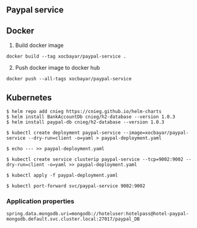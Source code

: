 ## Paypal service

## Docker 

1. Build docker image
```
docker build --tag xocbayar/paypal-service .
```
2. Push docker image to docker hub
```
docker push --all-tags xocbayar/paypal-service
```

## Kubernetes
```
$ helm repo add cnieg https://cnieg.github.io/helm-charts
$ helm install BankAccountDb cnieg/h2-database --version 1.0.3
$ helm install paypal-db cnieg/h2-database --version 1.0.3

$ kubectl create deployment paypal-service --image=xocbayar/paypal-service --dry-run=client -o=yaml > paypal-deployment.yaml 

$ echo --- >> paypal-deployment.yaml

$ kubectl create service clusterip paypal-service --tcp=9002:9002 --dry-run=client -o=yaml >> paypal-deployment.yaml

$ kubectl apply -f paypal-deployment.yaml

$ kubectl port-forward svc/paypal-service 9002:9002
```
### Application properties
```
spring.data.mongodb.uri=mongodb://hoteluser:hotelpass@hotel-paypal-mongodb.default.svc.cluster.local:27017/paypal_DB
```